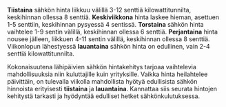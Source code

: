 **Tiistaina** sähkön hinta liikkuu välillä 3-12 senttiä kilowattitunnilta, keskihinnan ollessa 8 senttiä. **Keskiviikkona** hinta laskee hieman, asettuen 1-5 senttiin, keskihinnan pysyessä 4 sentissä. **Torstaina** sähkön hinta vaihtelee 1-9 sentin välillä, keskihinnan ollessa 6 senttiä. **Perjantaina** hinta nousee jälleen, liikkuen 4-11 sentin välillä, keskihinnan ollessa 8 senttiä. Viikonlopun lähestyessä **lauantaina** sähkön hinta on edullinen, vain 2-4 senttiä kilowattitunnilta.

Kokonaisuutena lähipäivien sähkön hintakehitys tarjoaa vaihtelevia mahdollisuuksia niin kuluttajille kuin yrityksille. Vaikka hinta heilahtelee päivittäin, on tulevalla viikolla mahdollista hyötyä edullisista sähkön hinnoista erityisesti **tiistaina** ja **lauantaina**. Kannattaa siis seurata hintojen kehitystä tarkasti ja hyödyntää edulliset hetket sähkönkulutuksessa.